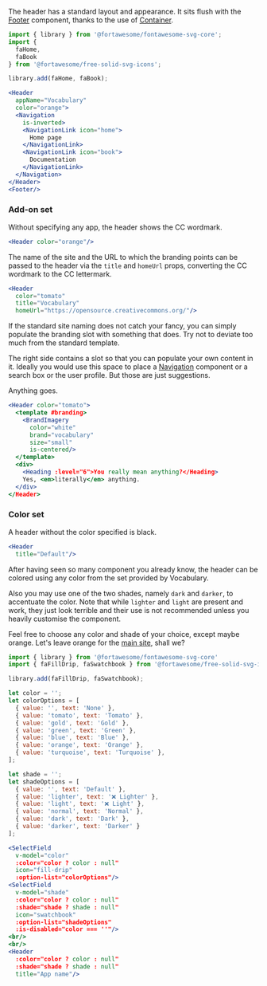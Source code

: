The header has a standard layout and appearance. It sits flush with the 
[Footer](#/Patterns/Footer) component, thanks to the use of 
[Container](#/Layouts/Container).

```jsx { "props": { "className": "i18n-enabled contain-content" } }
import { library } from '@fortawesome/fontawesome-svg-core';
import {
  faHome,
  faBook
} from '@fortawesome/free-solid-svg-icons';

library.add(faHome, faBook);

<Header 
  appName="Vocabulary" 
  color="orange">
  <Navigation
    is-inverted>
    <NavigationLink icon="home">
      Home page
    </NavigationLink>
    <NavigationLink icon="book">
      Documentation
    </NavigationLink>
  </Navigation>
</Header>
<Footer/>
```

### Add-on set

Without specifying any app, the header shows the CC wordmark.

```jsx { "props": { "className": "contain-content" } }
<Header color="orange"/>
```

The name of the site and the URL to which the branding points can be passed to 
the header via the `title` and `homeUrl` props, converting the CC wordmark to
the CC lettermark.

```jsx { "props": { "className": "contain-content" } }
<Header
  color="tomato"
  title="Vocabulary"
  homeUrl="https://opensource.creativecommons.org/"/>
```

If the standard site naming does not catch your fancy, you can simply populate
the branding slot with something that does. Try not to deviate too much from the
standard template.

The right side contains a slot so that you can populate your own content in it.
Ideally you would use this space to place a [Navigation](#/Elements/Navigation)
component or a search box or the user profile. But those are just suggestions.

Anything goes.

```jsx { "props": { "className": "contain-content" } }
<Header color="tomato">
  <template #branding>
    <BrandImagery
      color="white"
      brand="vocabulary"
      size="small"
      is-centered/>
  </template>
  <div>
    <Heading :level="6">You really mean anything?</Heading>
    Yes, <em>literally</em> anything.
  </div>
</Header>
```

### Color set

A header without the color specified is black.

```jsx { "props": { "className": "contain-content" } }
<Header
  title="Default"/>
```

After having seen so many component you already know, the header can be colored
using any color from the set provided by Vocabulary.

Also you may use one of the two shades, namely `dark` and `darker`, to
accentuate the color. Note that while `lighter` and `light` are present and work,
they just look terrible and their use is not recommended unless you heavily 
customise the component.

Feel free to choose any color and shade of your choice, except maybe orange.
Let's leave orange for the [main site](https://creativecommons.org), shall we?

```jsx { "props": { "className": "contain-content" } }
import { library } from '@fortawesome/fontawesome-svg-core'
import { faFillDrip, faSwatchbook } from '@fortawesome/free-solid-svg-icons'

library.add(faFillDrip, faSwatchbook);

let color = '';
let colorOptions = [
  { value: '', text: 'None' },
  { value: 'tomato', text: 'Tomato' },
  { value: 'gold', text: 'Gold' },
  { value: 'green', text: 'Green' },
  { value: 'blue', text: 'Blue' },
  { value: 'orange', text: 'Orange' },
  { value: 'turquoise', text: 'Turquoise' },
];

let shade = '';
let shadeOptions = [
  { value: '', text: 'Default' },
  { value: 'lighter', text: '❌ Lighter' },
  { value: 'light', text: '❌ Light' },
  { value: 'normal', text: 'Normal' },
  { value: 'dark', text: 'Dark' },
  { value: 'darker', text: 'Darker' }
];

<SelectField
  v-model="color"
  :color="color ? color : null"
  icon="fill-drip"
  :option-list="colorOptions"/>
<SelectField
  v-model="shade"
  :color="color ? color : null"
  :shade="shade ? shade : null"
  icon="swatchbook"
  :option-list="shadeOptions"
  :is-disabled="color === ''"/>
<br/>
<br/>
<Header
  :color="color ? color : null"
  :shade="shade ? shade : null"
  title="App name"/>
```
